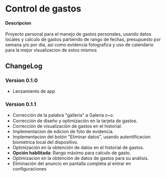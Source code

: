 # Control de gastos
#### Descripcion
Proyecto personal para el manejo de gastos personales, usando datos locales y calculo de gastos partiendo de rango de fechas, presupuesto por semana y/o por dia, asi como evidencia fotografica y uso de calendario para la mejor visualizacion de estos mismos

## ChangeLog
### Version 0.1.0
  - Lanzamiento de app
  
### Version 0.1.1
  - Corrección de la palabra "galleria" a Galería ಠ~ಠ.
  - Corrección de diseño y optimización en la tarjeta de gastos.
  - Corrección de visualización de gastos en el historial.
  - Implementacion de edicion de foto de evidencia.
  - Implementacion del botón "Eliminar datos", usando autentificacion biometrica local del dispositivo.
  - Optimización en la obtención de datos en el historial de gastos.
  - **Opción habilitada**: Rango máximo para calculo de gasto.
  - Optimizacion en la obtención de datos de gastos para su análisis.
  - Eliminación del anuncio en pantalla completa al entrar en configuraciones
